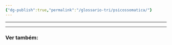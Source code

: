 ```yaml
---
{"dg-publish":true,"permalink":"/glossario-tri/psicossomatica/"}
---
```



---










----

### Ver também:




